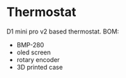 # Thermostat
D1 mini pro v2 based thermostat. 
BOM:
- BMP-280
- oled screen
- rotary encoder
- 3D printed case